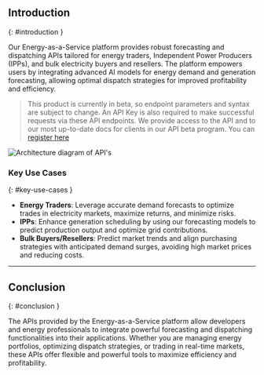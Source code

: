 
## Introduction
{: #introduction }

Our Energy-as-a-Service platform provides robust forecasting and dispatching APIs tailored for energy traders, Independent Power Producers (IPPs), and bulk electricity buyers and resellers. The platform empowers users by integrating advanced AI models for energy demand and generation forecasting, allowing optimal dispatch strategies for improved profitability and efficiency.

> This product is currently in beta, so endpoint parameters and syntax are subject to change.  An API Key is also required to make successful requests via these API endpoints.  We provide access to the API and to our most up-to-date docs for clients in our API beta program.  You can [register here](https://asoba.co/on-demand/)

![Architecture diagram of API's](https://staging-internal.asoba.co/api-architecture.png)


### Key Use Cases
{: #key-use-cases }
- **Energy Traders**: Leverage accurate demand forecasts to optimize trades in electricity markets, maximize returns, and minimize risks.
- **IPPs**: Enhance generation scheduling by using our forecasting models to predict production output and optimize grid contributions.
- **Bulk Buyers/Resellers**: Predict market trends and align purchasing strategies with anticipated demand surges, avoiding high market prices and reducing costs.

---

## Conclusion 
{: #conclusion }

The APIs provided by the Energy-as-a-Service platform allow developers and energy professionals to integrate powerful forecasting and dispatching functionalities into their applications. Whether you are managing energy portfolios, optimizing dispatch strategies, or trading in real-time markets, these APIs offer flexible and powerful tools to maximize efficiency and profitability.
